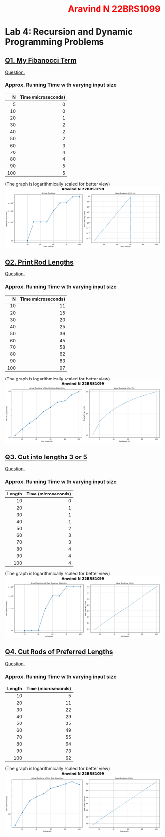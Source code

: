 <h1 style="color:red;text-align:right">Aravind N 22BRS1099</h1>

# Lab 4: Recursion and Dynamic Programming Problems
## [Q1. My Fibanocci Term](q1/ans.cpp)
[Question.](q1/README.md)

### Approx. Running Time with varying input size 
|   N |   Time (microseconds) |
|----:|----------------------:|
|   5 |                     0 |
|  10 |                     0 |
|  20 |                     1 |
|  30 |                     2 |
|  40 |                     2 |
|  50 |                     2 |
|  60 |                     3 |
|  70 |                     4 |
|  80 |                     4 |
|  90 |                     5 |
| 100 |                     5 |

(The graph is logarithmically scaled for better view)
![Alt text](Q1.png)

## [Q2. Print Rod Lengths](q2/ans.cpp)
[Question.](q2/README.md)
### Approx. Running Time with varying input size 
|   N |   Time (microseconds) |
|----:|----------------------:|
|  10 |                    11 |
|  20 |                    15 |
|  30 |                    20 |
|  40 |                    25 |
|  50 |                    36 |
|  60 |                    45 |
|  70 |                    58 |
|  80 |                    62 |
|  90 |                    83 |
| 100 |                    97 |

(The graph is logarithmically scaled for better view)
![Alt text](Q2.png)

## [Q3. Cut into lengths 3 or 5](q3/ans.cpp)
[Question.](q3/README.md)
### Approx. Running Time with varying input size 
|   Length |   Time (microseconds) |
|---------:|----------------------:|
|       10 |                     0 |
|       20 |                     1 |
|       30 |                     1 |
|       40 |                     1 |
|       50 |                     2 |
|       60 |                     3 |
|       70 |                     3 |
|       80 |                     4 |
|       90 |                     4 |
|      100 |                     4 |

(The graph is logarithmically scaled for better view)
![Alt text](Q3.png)

## [Q4. Cut Rods of Preferred Lengths](q4/ans.cpp)
[Question.](q4/README.md)
### Approx. Running Time with varying input size 
|   Length |   Time (microseconds) |
|---------:|----------------------:|
|       10 |                     5 |
|       20 |                    11 |
|       30 |                    22 |
|       40 |                    29 |
|       50 |                    35 |
|       60 |                    49 |
|       70 |                    55 |
|       80 |                    64 |
|       90 |                    73 |
|      100 |                    62 |

(The graph is logarithmically scaled for better view)
![Alt text](Q4.png)